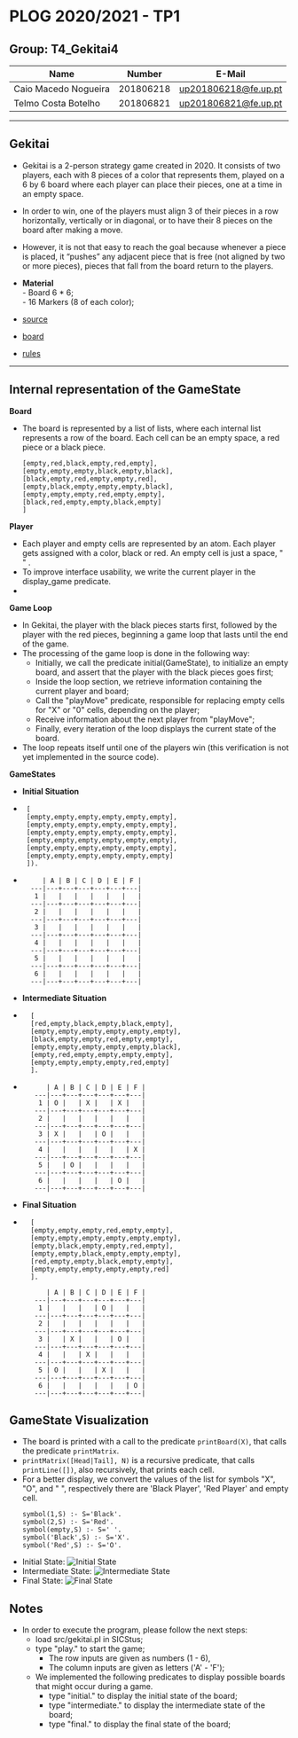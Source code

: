 
  
# PLOG 2020/2021 - TP1

## Group: T4_Gekitai4


| Name                 | Number    | E-Mail               |
| -------------------- | --------- | -------------------- |
| Caio Macedo Nogueira | 201806218 | up201806218@fe.up.pt |
| Telmo Costa Botelho  | 201806821 | up201806821@fe.up.pt |

----

## Gekitai

 - Gekitai is a 2-person strategy game created in 2020. It consists of two players, each with 8 pieces of a color that represents them, played on a 6 by 6 board where each player can place their pieces, one at a time in an empty space.
 - In order to win, one of the players must align 3 of their pieces in a row horizontally, vertically or in diagonal, or to have their 8 pieces on the board after making a move.
 -   However, it is not that easy to reach the goal because whenever a piece is placed, it “pushes” any adjacent piece that is free (not aligned by two or more pieces), pieces that fall from the board return to the players.
 - 
	**Material**  
		- Board 6 * 6;  
		- 16 Markers (8 of each color);
			
 - [source](https://boardgamegeek.com/boardgame/295449/gekitai)
 - [board](https://s3.amazonaws.com/geekdo-files.com/bgg260973?response-content-disposition=inline%3B%20filename%3D%22Gekitai_Generic_Board.pdf%22&response-content-type=application%2Fpdf&X-Amz-Content-Sha256=UNSIGNED-PAYLOAD&X-Amz-Algorithm=AWS4-HMAC-SHA256&X-Amz-Credential=AKIAJYFNCT7FKCE4O6TA%2F20201101%2Fus-east-1%2Fs3%2Faws4_request&X-Amz-Date=20201101T162309Z&X-Amz-SignedHeaders=host&X-Amz-Expires=120&X-Amz-Signature=5658ba23308bf6e840e5040dc421f7ac9c108a34c7f8392e0a40ae4e60769bb1)
 - [rules](https://s3.amazonaws.com/geekdo-files.com/bgg260437?response-content-disposition=inline%3B%20filename%3D%22Gekitai_Rules.pdf%22&response-content-type=application%2Fpdf&X-Amz-Content-Sha256=UNSIGNED-PAYLOAD&X-Amz-Algorithm=AWS4-HMAC-SHA256&X-Amz-Credential=AKIAJYFNCT7FKCE4O6TA%2F20201101%2Fus-east-1%2Fs3%2Faws4_request&X-Amz-Date=20201101T160235Z&X-Amz-SignedHeaders=host&X-Amz-Expires=120&X-Amz-Signature=9e06a7d642935f212181bfdeb63632a8fa21ebc2070973ab2fb2ae625009a0da)

----
## Internal representation of the GameState

**Board**
 * The board is represented by a list of lists, where each internal list represents a row of the board. Each cell can be an empty space, a red piece or a black piece.
  
	```[  
    [empty,red,black,empty,red,empty],  
    [empty,empty,empty,black,empty,black],  
    [black,empty,red,empty,empty,red],  
    [empty,black,empty,empty,empty,black],  
    [empty,empty,empty,red,empty,empty],  
    [black,red,empty,empty,black,empty]  
    ]
    ```  
 **Player**
 * Each player and empty cells are represented by an atom. Each player gets assigned with a color, black or red. An empty cell is just a space, " " . 
 * To improve interface usability, we write the current player in the display_game predicate.
 * 
 **Game Loop**
 * In Gekitai, the player with the black pieces starts first, followed by the player with the red pieces, beginning a game loop that lasts until the end of the game.
 * The processing of the game loop is done in the following way:
	- Initially, we call the predicate initial(GameState), to initialize an empty board, and assert that the player with the black pieces goes first;
	- Inside the loop section, we retrieve information containing the current player and board;
	- Call the "playMove" predicate, responsible for replacing empty cells for "X" or "0" cells, depending on the player;
	- Receive information about the next player from "playMove";
	- Finally, every iteration of the loop displays the current state of the board.
* The loop repeats itself until one of the players win (this verification is not yet implemented in the source code).

**GameStates**
 * **Initial Situation** 

 *   	[  
	    [empty,empty,empty,empty,empty,empty],  
	    [empty,empty,empty,empty,empty,empty],  
	    [empty,empty,empty,empty,empty,empty],  
	    [empty,empty,empty,empty,empty,empty],  
	    [empty,empty,empty,empty,empty,empty],  
	    [empty,empty,empty,empty,empty,empty]  
	    ]).  
	    
 *          | A | B | C | D | E | F |  
	     ---|---+---+---+---+---+---|  
	      1 |   |   |   |   |   |   |  
	     ---|---+---+---+---+---+---|  
	      2 |   |   |   |   |   |   |  
	     ---|---+---+---+---+---+---|  
	      3 |   |   |   |   |   |   |  
	     ---|---+---+---+---+---+---|  
	      4 |   |   |   |   |   |   |  
	     ---|---+---+---+---+---+---|  
	      5 |   |   |   |   |   |   |  
	     ---|---+---+---+---+---+---|  
	      6 |   |   |   |   |   |   |  
	     ---|---+---+---+---+---+---|  


 * **Intermediate Situation** 

*		[  
	    [red,empty,black,empty,black,empty],  
	    [empty,empty,empty,empty,empty,empty],  
	    [black,empty,empty,red,empty,empty],  
	    [empty,empty,empty,empty,empty,black],  
	    [empty,red,empty,empty,empty,empty],  
	    [empty,empty,empty,empty,red,empty]  
	    ].

*   	    | A | B | C | D | E | F |  
	     ---|---+---+---+---+---+---|  
	      1 | O |   | X |   | X |   |  
	     ---|---+---+---+---+---+---|  
	      2 |   |   |   |   |   |   |  
	     ---|---+---+---+---+---+---|  
	      3 | X |   |   | O |   |   |  
	     ---|---+---+---+---+---+---|  
	      4 |   |   |   |   |   | X |  
	     ---|---+---+---+---+---+---|  
	      5 |   | O |   |   |   |   |  
	     ---|---+---+---+---+---+---|  
	      6 |   |   |   |   | O |   |  
	     ---|---+---+---+---+---+---|  


 * **Final Situation** 
   
*	    [  
	    [empty,empty,empty,red,empty,empty],  
	    [empty,empty,empty,empty,empty,empty],  
	    [empty,black,empty,empty,red,empty],  
	    [empty,empty,black,empty,empty,empty],  
	    [red,empty,empty,black,empty,empty],  
	    [empty,empty,empty,empty,empty,red]  
	    ].

	        | A | B | C | D | E | F |  
	     ---|---+---+---+---+---+---|  
	      1 |   |   |   | O |   |   |  
	     ---|---+---+---+---+---+---|  
	      2 |   |   |   |   |   |   |  
	     ---|---+---+---+---+---+---|  
	      3 |   | X |   |   | O |   |  
	     ---|---+---+---+---+---+---|  
	      4 |   |   | X |   |   |   |  
	     ---|---+---+---+---+---+---|  
	      5 | O |   |   | X |   |   |  
	     ---|---+---+---+---+---+---|  
	      6 |   |   |   |   |   | O |  
	     ---|---+---+---+---+---+---|

## GameState Visualization

 * The board is printed with a call to the predicate `printBoard(X)`, that calls the predicate `printMatrix`. 
 * `printMatrix([Head|Tail], N)` is a recursive predicate, that calls `printLine([])`, also recursively, that prints each cell.
 * For a better display, we convert the values of the list for symbols "X", "O", and " ", respectively there are 'Black Player', 'Red Player' and empty cell.
	``` 
	symbol(1,S) :- S='Black'.
	symbol(2,S) :- S='Red'.
	symbol(empty,S) :- S=' '.
	symbol('Black',S) :- S='X'.
	symbol('Red',S) :- S='O'.
	```
 * Initial State:
		 ![Initial State](img/initial_state.png)
* Intermediate State:
		 ![Intermediate State](img/mid_state.png)
* Final State:
		 ![Final State](img/final_state.png)


## Notes

* In order to execute the program, please follow the next steps:
	- load src/gekitai.pl in SICStus;
	- type "play." to start the game;
		-  The row inputs are given as numbers (1 - 6),
		- The column inputs are given as letters ('A' - 'F');
	- We implemented the following predicates to display possible boards that might occur during a game.
		- type "initial." to display the initial state of the board;
		- type "intermediate." to display the intermediate state of the board;
		- type "final." to display the final state of the board;
 